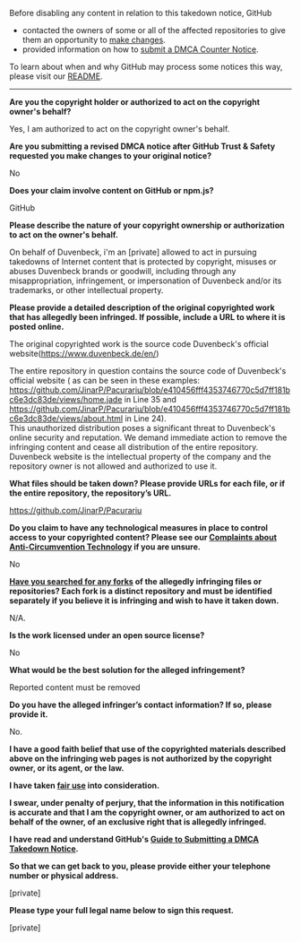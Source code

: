 Before disabling any content in relation to this takedown notice, GitHub
- contacted the owners of some or all of the affected repositories to give them an opportunity to [make changes](https://docs.github.com/en/github/site-policy/dmca-takedown-policy#a-how-does-this-actually-work).
- provided information on how to [submit a DMCA Counter Notice](https://docs.github.com/en/articles/guide-to-submitting-a-dmca-counter-notice).

To learn about when and why GitHub may process some notices this way, please visit our [README](https://github.com/github/dmca/blob/master/README.md#anatomy-of-a-takedown-notice).

---

**Are you the copyright holder or authorized to act on the copyright owner's behalf?**

Yes, I am authorized to act on the copyright owner's behalf.

**Are you submitting a revised DMCA notice after GitHub Trust & Safety requested you make changes to your original notice?**

No

**Does your claim involve content on GitHub or npm.js?**

GitHub

**Please describe the nature of your copyright ownership or authorization to act on the owner's behalf.**

On behalf of Duvenbeck, i'm an [private] allowed to act in pursuing takedowns of Internet content that is protected by copyright, misuses or abuses Duvenbeck brands or goodwill, including through any misappropriation, infringement, or impersonation of Duvenbeck and/or its trademarks, or other intellectual property.

**Please provide a detailed description of the original copyrighted work that has allegedly been infringed. If possible, include a URL to where it is posted online.**

The original copyrighted work is the source code Duvenbeck's official website(https://www.duvenbeck.de/en/)

The entire repository in question contains the source code of Duvenbeck's official website ( as can be seen in these examples: https://github.com/JinarP/Pacurariu/blob/e410456fff4353746770c5d7ff181bc6e3dc83de/views/home.jade in Line 35 and https://github.com/JinarP/Pacurariu/blob/e410456fff4353746770c5d7ff181bc6e3dc83de/views/about.html in Line 24).  
This unauthorized distribution poses a significant threat to Duvenbeck's online security and reputation. We demand immediate action to remove the infringing content and cease all distribution of the entire repository. Duvenbeck website is the intellectual property of the company and the repository owner is not allowed and authorized to use it.

**What files should be taken down? Please provide URLs for each file, or if the entire repository, the repository’s URL.**

https://github.com/JinarP/Pacurariu

**Do you claim to have any technological measures in place to control access to your copyrighted content? Please see our <a href="https://docs.github.com/articles/guide-to-submitting-a-dmca-takedown-notice#complaints-about-anti-circumvention-technology">Complaints about Anti-Circumvention Technology</a> if you are unsure.**

No

**<a href="https://docs.github.com/articles/dmca-takedown-policy#b-what-about-forks-or-whats-a-fork">Have you searched for any forks</a> of the allegedly infringing files or repositories? Each fork is a distinct repository and must be identified separately if you believe it is infringing and wish to have it taken down.**

N/A.

**Is the work licensed under an open source license?**

No

**What would be the best solution for the alleged infringement?**

Reported content must be removed

**Do you have the alleged infringer’s contact information? If so, please provide it.**

No.

**I have a good faith belief that use of the copyrighted materials described above on the infringing web pages is not authorized by the copyright owner, or its agent, or the law.**

**I have taken <a href="https://www.lumendatabase.org/topics/22">fair use</a> into consideration.**

**I swear, under penalty of perjury, that the information in this notification is accurate and that I am the copyright owner, or am authorized to act on behalf of the owner, of an exclusive right that is allegedly infringed.**

**I have read and understand GitHub's <a href="https://docs.github.com/articles/guide-to-submitting-a-dmca-takedown-notice/">Guide to Submitting a DMCA Takedown Notice</a>.**

**So that we can get back to you, please provide either your telephone number or physical address.**

[private]

**Please type your full legal name below to sign this request.**

[private]
